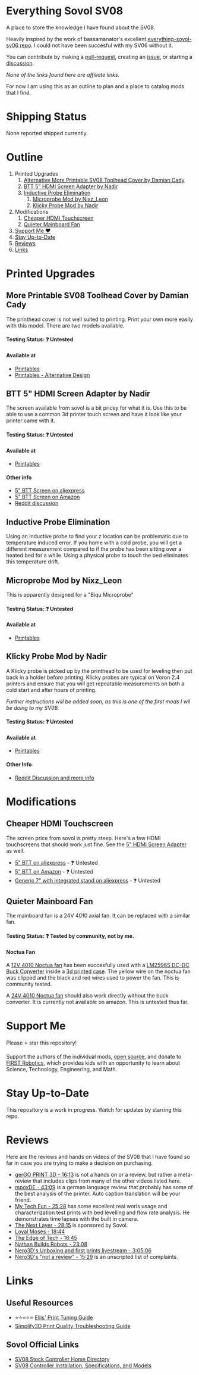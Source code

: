 # Everything Sovol SV08

A place to store the knowledge I have found about the SV08.

Heavily inspired by the work of bassamanator's excellent [everything-sovol-sv06 repo](https://github.com/bassamanator/everything-sovol-sv06). I could not have been succesful with my SV06 without it.

You can contribute by making a [pull-request](https://github.com/adepssimius/everything-sovol-sv08/pulls), creating an [issue](https://github.com/adepssimius/everything-sovol-sv08/issues), or starting a [discussion](https://github.com/adepssimius/everything-sovol-sv08/discussions).

_None of the links found here are affiliate links._

For now I am using this as an outline to plan and a place to catalog mods that I find.

# Shipping Status
None reported shipped currently.

# Outline

1. Printed Upgrades
    1. [Alternative More Printable SV08 Toolhead Cover by Damian Cady](#more-printable-sv08-toolhead-cover-by-damian-cady)
    2. [BTT 5" HDMI Screen Adapter by Nadir](#btt-5-hdmi-screen-adapter-by-nadir)
    3. [Inductive Probe Elimination](#inductive-probe-elimination)
        1. [Microprobe Mod by Nixz_Leon](#microprobe-mod-by-nixz_leon)
        2. [Klicky Probe Mod by Nadir](#klicky-probe-mod-by-nadir)
2. Modifications
    1. [Cheaper HDMI Touchscreen](#cheaper-hdmi-touchscreen)
    2. [Quieter Mainboard Fan](#quieter-mainboard-fan)
3. [Support Me ❤️](#support-me)
4. [Stay Up-to-Date](#stay-up-to-date)
5. [Reviews](#reviews)
6. [Links](#links)


# Printed Upgrades

## More Printable SV08 Toolhead Cover by Damian Cady
The printhead cover is not well suited to printing. Print your own more easily with this model. There are two models available.

#### Testing Status: ❓ Untested

#### Available at
- [Printables](https://www.printables.com/model/849962-sovol-sv08-toolhead-cover)
- [Printables - Alternative Design](https://www.printables.com/model/850271-sovol-sv08-alternative-toolhead-cover)

## BTT 5" HDMI Screen Adapter by Nadir
The screen available from sovol is a bit pricey for what it is. Use this to be able to use a common 3d printer touch screen and have it look like your printer came with it.

#### Testing Status: ❓ Untested

#### Available at
- [Printables](https://www.printables.com/model/848629-sovol-sv08-5-btt-hdmi-dislay)

#### Other info
- [5" BTT Screen on aliexpress](https://www.aliexpress.us/item/3256805702942821.html)
- [5" BTT Screen on Amazon](https://www.amazon.com/BIGTREETECH-Display-800x480-Compatible-Raspberry/dp/B0BC4CPDC3)
- [Reddit discussion](https://www.reddit.com/r/Sovol/comments/1c7dpnz/hello_everyone_here_its_my_first_mod_to_the_sv08/)

## Inductive Probe Elimination
Using an inductive probe to find your z location can be problematic due to temperature induced error. If you home with a cold probe, you will get a different measurement compared to if the probe has been sitting over a heated bed for a while. Using a physical probe to touch the bed eliminates this temperature drift.

## Microprobe Mod by Nixz_Leon
This is apparently designed for a "Biqu Microprobe"

#### Testing Status: ❓ Untested

#### Available at
- [Printables](https://www.printables.com/model/848561-sv08-microprobe-mod)

## Klicky Probe Mod by Nadir
A Klicky probe is picked up by the printhead to be used for leveling then put back in a holder before printing. Klicky probes are typical on Voron 2.4 printers and ensure that you will get repeatable measurements on both a cold start and after hours of printing.

_Further instructions will be added soon, as this is one of the first mods I wil be doing to my SV08._

#### Testing Status: ❓ Untested

#### Available at
- [Printables](https://www.printables.com/model/849409-klicky-probe-for-sovol-sv08-abl)

#### Other Info
- [Reddit Discussion and more info](https://www.reddit.com/r/Sovol/comments/1c82929/klicky_probe_mod_for_sovol_sv08/)

# Modifications

## Cheaper HDMI Touchscreen
The screen price from sovol is pretty steep. Here's a few HDMI touchscreens that should work just fine. See the [5" HDMI Screen Adapter](#btt-5-hdmi-screen-adapter-by-nadir) as well.

- [5" BTT on aliexpress](https://www.aliexpress.us/item/3256805702942821.html) - ❓ Untested
- [5" BTT on Amazon](https://www.amazon.com/BIGTREETECH-Display-800x480-Compatible-Raspberry/dp/B0BC4CPDC3) - ❓ Untested
- [Generic 7" with integrated stand on aliexpress](https://www.aliexpress.us/item/3256805771551994.html) - ❓ Untested

## Quieter Mainboard Fan
The mainboard fan is a 24V 4010 axial fan. It can be replaced with a similar fan.

#### Testing Status: ❓ Tested by community, not by me.

#### Noctua Fan
A [12V 4010 Noctua fan](https://www.amazon.com/Noctua-Cooling-Blades-Bearing-NF-A4x10/dp/B009NQLT0M) has been succesfully used with a [LM2596S DC-DC Buck Converter](https://www.amazon.com/LM2596-Converter-Module-Supply-1-23V-30V/dp/B008BHBEE0) inside a [3d printed case](https://www.printables.com/model/64519-dc-dc-buck-converter-case-lm2596). The yellow wire on the noctua fan was clipped and the black and red wires used to power the fan. This is community tested.

A [24V 4010 Noctua fan](https://www.amazon.com/Noctua-NF-A4x10-24V-PWM-Applications/dp/B0CN39MCPL) should also work directly without the buck converter. It is currently not available on amazon. This is untested thus far.

# Support Me

Please ⭐ star this repository!

Support the authors of the individual mods, [open source](https://en.wikipedia.org/wiki/Open_source), and donate to [FIRST Robotics](https://www.firstinspires.org/donate), which provides kids with an opportunity to learn about Science, Technology, Engineering, and Math.

# Stay Up-to-Date

This repository is a work in progress. Watch for updates by starring this repo.

# Reviews
Here are the reviews and hands on videos of the SV08 that I have found so far in case you are trying to make a decision on purchasing.

- [gerGO PRINT 3D - 16:13](https://www.youtube.com/watch?v=oP_1vLehiww) is not a hands on or a review, but rather a meta-review that includes clips from many of the other videos listed here.
- [mpoxDE - 43:09](https://www.youtube.com/watch?v=BmYEP9sSOzg) is a german language review that probably has some of the best analysis of the printer. Auto caption translation will be your friend.
- [My Tech Fun - 25:28](https://www.youtube.com/watch?v=iqZD7Zr2Hwg) has some excellent real worls usage and characterization test prints with bed levelling and flow rate analysis. He demonstrates time lapses with the built in camera.
- [The Next Layer - 28:15](https://www.youtube.com/watch?v=PlFH9bzdwQs) is sponsored by Sovol.
- [Loyal Moses - 18:44](https://www.youtube.com/watch?v=nxSXFJDDjR8)
- [The Edge of Tech - 16:45](https://www.youtube.com/watch?v=1IAu-89P8TE)
- [Nathan Builds Robots - 23:08](https://www.youtube.com/watch?v=Nc3oLzftmoo)
- [Nero3D's Unboxing and first prints livestream - 3:05:06](https://www.youtube.com/watch?v=O1DSXK5TmKE)
- [Nero3D's "not a review" - 15:29](https://www.youtube.com/watch?v=BpxruCuhfuc) is an unscripted list of complaints.

# Links

## Useful Resources

- ⭐⭐⭐⭐⭐ [Ellis' Print Tuning Guide](https://ellis3dp.com/Print-Tuning-Guide)
- [Simplify3D Print Quality Troubleshooting Guide](https://www.simplify3d.com/resources/print-quality-troubleshooting/)

## Sovol Official Links

- [SV08 Stock Controller Home Directory](https://github.com/Sovol3d/SV08/tree/main/home)
- [SV08 Controller Installation, Specifications, and Models](https://github.com/Sovol3d/SV08)
